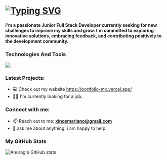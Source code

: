 
# <a href=""><img src="https://readme-typing-svg.demolab.com?font=Montserrat&size=38&duration=3000&pause=1000&color=3175F7FFC&vCenter=true&random=true&width=650&height=40&lines=Hello+I'm+ a+Junior+Developer;%2B1+Year+Coding;Always+Learning+New+Things" alt="Typing SVG" /></a>
</p>
                                                                           
<h4 align="left">I'm a passionate Junior Full Stack Developer currently seeking for new challenges to improve my skills and grow. I'm committed to exploring innovative solutions, embracing feedback, and contributing positively to the development community.</h4> 

###   Technologies And Tools
<p align="left">  
  <img src="https://skillicons.dev/icons?i=typescript,js,nodejs,express,sequelize,html,css,tailwind,react,vite,mysql,postman,git&perline=10&theme=dark"  >
</p>

### Latest Projects:

- 💻 Check out my website https://portfolio-mx.vercel.app/
- 🤝🏻 I'm currently looking for a job.


### Connect with me:
- 📫 Reach out to me: **xinosmariano@gmail.com**
- 💬 ask me about anything, i am happy to help.



### My GitHub Stats
![Anurag's GitHub stats](https://github-readme-stats.vercel.app/api?username=MarianoXinos1&show_icons=true&theme=radical)









